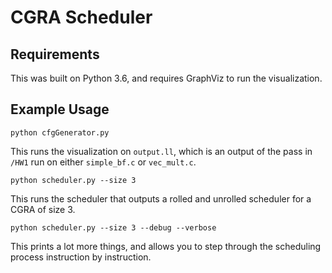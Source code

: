 # CGRA Scheduler

## Requirements
This was built on Python 3.6, and requires GraphViz to run the visualization.

## Example Usage
```
python cfgGenerator.py
```
This runs the visualization on `output.ll`, which is an output of the pass in `/HW1` run on either `simple_bf.c` or `vec_mult.c`.

```
python scheduler.py --size 3
```
This runs the scheduler that outputs a rolled and unrolled scheduler for a CGRA of size 3.
```
python scheduler.py --size 3 --debug --verbose
```
This prints a lot more things, and allows you to step through the scheduling process instruction by instruction.
